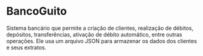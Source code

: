 # BancoGuito
Sistema  bancário que  permite  a  criação  de  clientes,  realização de  débitos, depósitos, transferências, ativação de débito automático, entre outras operações.  Ele usa um arquivo JSON para armazenar os dados dos clientes e seus extratos.
